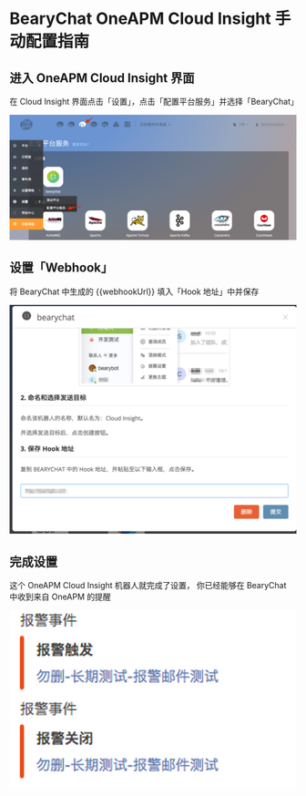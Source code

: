 # BearyChat OneAPM Cloud Insight 手动配置指南

## 进入 OneAPM Cloud Insight 界面

在 Cloud Insight 界面点击「设置」，点击「配置平台服务」并选择「BearyChat」

![](/tutorials/image/oneapmci_add_integration.png)

## 设置「Webhook」

将 BearyChat 中生成的 {{webhookUrl}} 填入「Hook 地址」中并保存

![](/tutorials/image/oneapmci_add_webhook.png)

## 完成设置

这个 OneAPM Cloud Insight 机器人就完成了设置， 你已经能够在 BearyChat 中收到来自 OneAPM 的提醒

![](/tutorials/image/oneapmci_in_bearychat.png)

